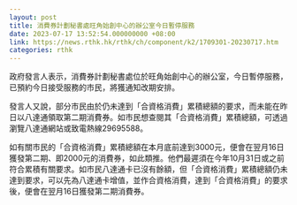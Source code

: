 ```yaml
---
layout: post
title: 消費券計劃秘書處旺角始創中心的辦公室今日暫停服務
date: 2023-07-17 13:52:54.000000000 +08:00
link: https://news.rthk.hk/rthk/ch/component/k2/1709301-20230717.htm
categories: rthk
---
```


政府發言人表示，消費券計劃秘書處位於旺角始創中心的辦公室，今日暫停服務，已預約今日接受服務的市民，將獲通知改期安排。

發言人又說，部分市民由於仍未達到「合資格消費」累積總額的要求，而未能在昨日以八達通領取第二期消費券。如市民想查閱其「合資格消費」累積總額，可透過瀏覽八達通網站或致電熱線29695588。

如有關市民的「合資格消費」累積總額在本月底前達到3000元，便會在翌月16日獲發第二期、即2000元的消費券，如此類推。他們最遲須在今年10月31日或之前符合累積有關要求。如市民八達通卡已沒有餘額，但「合資格消費」累積總額仍未達到要求，可以先為八達通卡增值，並作合資格消費，達到「合資格消費」的要求後，便會在翌月16日獲發第二期消費券。
